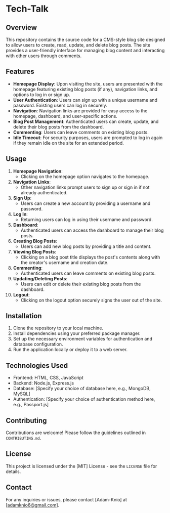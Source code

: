 # Tech-Talk

## Overview
This repository contains the source code for a CMS-style blog site designed to allow users to create, read, update, and delete blog posts. The site provides a user-friendly interface for managing blog content and interacting with other users through comments.

## Features
- **Homepage Display**: Upon visiting the site, users are presented with the homepage featuring existing blog posts (if any), navigation links, and options to log in or sign up.
- **User Authentication**: Users can sign up with a unique username and password. Existing users can log in securely.
- **Navigation**: Navigation links are provided for easy access to the homepage, dashboard, and user-specific actions.
- **Blog Post Management**: Authenticated users can create, update, and delete their blog posts from the dashboard.
- **Commenting**: Users can leave comments on existing blog posts.
- **Idle Timeout**: For security purposes, users are prompted to log in again if they remain idle on the site for an extended period.

## Usage
1. **Homepage Navigation**:
   - Clicking on the homepage option navigates to the homepage.
2. **Navigation Links**:
   - Other navigation links prompt users to sign up or sign in if not already authenticated.
3. **Sign Up**:
   - Users can create a new account by providing a username and password.
4. **Log In**:
   - Returning users can log in using their username and password.
5. **Dashboard**:
   - Authenticated users can access the dashboard to manage their blog posts.
6. **Creating Blog Posts**:
   - Users can add new blog posts by providing a title and content.
7. **Viewing Blog Posts**:
   - Clicking on a blog post title displays the post's contents along with the creator's username and creation date.
8. **Commenting**:
   - Authenticated users can leave comments on existing blog posts.
9. **Updating/Deleting Posts**:
   - Users can edit or delete their existing blog posts from the dashboard.
10. **Logout**:
    - Clicking on the logout option securely signs the user out of the site.

## Installation
1. Clone the repository to your local machine.
2. Install dependencies using your preferred package manager.
3. Set up the necessary environment variables for authentication and database configuration.
4. Run the application locally or deploy it to a web server.

## Technologies Used
- Frontend: HTML, CSS, JavaScript
- Backend: Node.js, Express.js
- Database: [Specify your choice of database here, e.g., MongoDB, MySQL]
- Authentication: [Specify your choice of authentication method here, e.g., Passport.js]

## Contributing
Contributions are welcome! Please follow the guidelines outlined in `CONTRIBUTING.md`.

## License
This project is licensed under the [MIT] License - see the `LICENSE` file for details.

## Contact
For any inquiries or issues, please contact [Adam-Knio] at [adamknio6@gmail.com].
